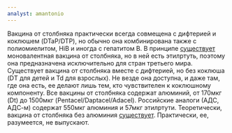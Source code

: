 ```yaml
---
analyst: amantonio
---
```


Вакцина от столбняка практически всегда совмещена с дифтерией и коклюшем (DTaP/DTP), но обычно она комбинирована также с полиомиелитом, HiB и иногда с гепатитом В.
В принципе [существует](http://www.who.int/immunization_standards/vaccine_quality/PQ_105_tet_10_dose_sanofi_pasteur/en/) моновалентная вакцина от столбняка, но в ней есть этилртуть, поэтому она предназначена исключительно для стран третьего мира.
Существует вакцина от столбняка вместе с дифтерией, но без коклюша (DТ для детей и Td для взрослых). Не везде она доступна, и даже там, где она есть, ее делают лишь тем, кто чувствителен к коклюшному компоненту.
Все вакцины от столбняка содержат алюминий, от 170мкг (Dt) до 1500мкг (Pentacel/Daptacel/Adacel). Российские аналоги (АДС, АДС-м) содержат 550мкг алюминия и 57мкг этилртути.
Теоретически, вакцина от столбняка без алюминия [существует](https://www.ncbi.nlm.nih.gov/pubmed/520684). Практически, ее, разумеется, не выпускают.

